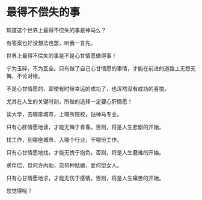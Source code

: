 # 最得不偿失的事 #
知道这个世界上最得不偿失的事是神马么？

有答案也好没想法也罢，听我一言先。

世界上最得不偿失的事是不是心甘情愿做得事！

宁为玉碎，不为瓦全。只有做了自己心甘情愿的事情，才能在前进的道路上无怨无悔，不论对错。

不是心甘情愿的，即使有时候幸运的成功了，也浑然没有成功的喜悦。

尤其在人生的关键时刻，所做的选择一定要心肝情愿！

读大学，去哪座城市，上哪所院校，钻神马专业。

只有心肝情愿地读，才能无悔于青春。否则，将是人生悲剧的开始。

找工作，到哪座城市，入哪个行业，干哪份工作。

只有心甘情愿地找，才能无愧于抱负。否则，将是人生磨难的开始。

求伴侣，觅何方内助，恋何种姑娘，爱何型女人。

只有心甘情愿地求，才能无伤于感情。否则，将是人生痛苦的开始。

您觉得呢？